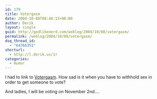 ```yaml
---
id: 179
title: Votergasm
date: 2004-10-08T08:48:13+00:00
author: Derik
layout: single
guid: http://godlikenerd.com/weblog/2004/10/08/votergasm/
permalink: /weblog/2004/10/08/votergasm/
dsq_thread_id:
  - "64766351"
shorturl:
  - http://l.derik.us/1r
categories:
  - Humor
---
```

I had to link to [Votergasm](http://www.votergasm.org/about.php). How sad is it when you have to withhold sex in order to get someone to vote?

And ladies, I will be voting on November 2nd&#8230;.
